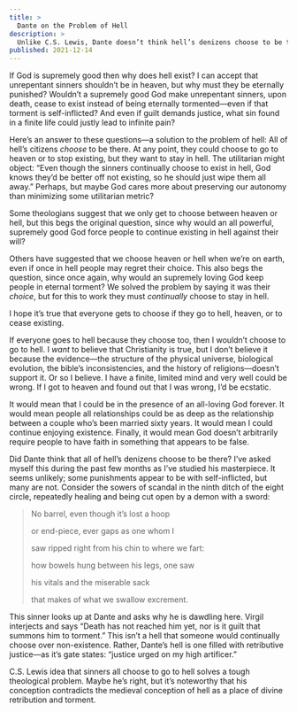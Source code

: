 ```yaml
---
title: >
  Dante on the Problem of Hell
description: >
  Unlike C.S. Lewis, Dante doesn’t think hell’s denizens choose to be there.
published: 2021-12-14
---
```


If God is supremely good then why does hell exist? I can accept that unrepentant sinners shouldn’t be in heaven, but why must they be eternally punished? Wouldn’t a supremely good God make unrepentant sinners, upon death, cease to exist instead of being eternally tormented—even if that torment is self-inflicted? And even if guilt demands justice, what sin found in a finite life could justly lead to infinite pain?

Here’s an answer to these questions—a solution to the problem of hell: All of hell’s citizens _choose_ to be there. At any point, they could choose to go to heaven or to stop existing, but they want to stay in hell. The utilitarian might object: “Even though the sinners continually choose to exist in hell, God knows they’d be better off not existing, so he should just wipe them all away.” Perhaps, but maybe God cares more about preserving our autonomy than minimizing some utilitarian metric?

Some theologians suggest that we only get to choose between heaven or hell, but this begs the original question, since why would an all powerful, supremely good God force people to continue existing in hell against their will?

Others have suggested that we choose heaven or hell when we’re on earth, even if once in hell people may regret their choice. This also begs the question, since once again, why would an supremely loving God keep people in eternal torment? We solved the problem by saying it was their _choice_, but for this to work they must _continually_ choose to stay in hell.

I hope it’s true that everyone gets to choose if they go to hell, heaven, or to cease existing.

If everyone goes to hell because they choose too, then I wouldn’t choose to go to hell. I _want_ to believe that Christianity is true, but I don’t believe it because the evidence—the structure of the physical universe, biological evolution, the bible’s inconsistencies, and the history of religions—doesn’t support it. Or so I believe. I have a finite, limited mind and very well could be wrong. If I got to heaven and found out that I was wrong, I’d be ecstatic.

It would mean that I could be in the presence of an all-loving God forever. It would mean people all relationships could be as deep as the relationship between a couple who’s been married sixty years. It would mean I could continue enjoying existence.  Finally, it would mean God doesn’t arbitrarily require people to have faith in something that appears to be false.

Did Dante think that all of hell’s denizens choose to be there? I’ve asked myself this during the past few months as I’ve studied his masterpiece. It seems unlikely; some punishments appear to be with self-inflicted, but many are not. Consider the sowers of scandal in the ninth ditch of the eight circle, repeatedly healing and being cut open by a demon with a sword:

<blockquote class="poetry">
<p class="indent">No barrel, even though it’s lost a hoop</p>
<p>or end-piece, ever gaps as one whom I</p>
<p>saw ripped right from his chin to where we fart:</p>
<p class="indent">how bowels hung between his legs, one saw</p>
<p>his vitals and the miserable sack</p>
<p>that makes of what we swallow excrement.</p>
</blockquote>

This sinner looks up at Dante and asks why he is dawdling here. Virgil interjects and says “Death has not reached him yet, nor is it guilt that summons him to torment.” This isn’t a hell that someone would continually choose over non-existence. Rather, Dante’s hell is one filled with retributive justice—as it’s gate states: “justice urged on my high artificer.”

C.S. Lewis idea that sinners all choose to go to hell solves a tough theological problem. Maybe he’s right, but it’s noteworthy that his conception contradicts the medieval conception of hell as a place of divine retribution and torment.
